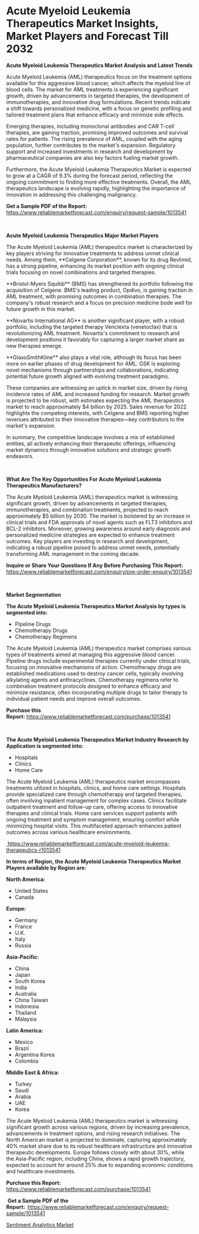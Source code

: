 <p><h1>Acute Myeloid Leukemia Therapeutics Market Insights, Market Players and Forecast Till 2032</h1></p><p><strong>Acute Myeloid Leukemia Therapeutics Market Analysis and Latest Trends</strong></p>
<p><p>Acute Myeloid Leukemia (AML) therapeutics focus on the treatment options available for this aggressive blood cancer, which affects the myeloid line of blood cells. The market for AML treatments is experiencing significant growth, driven by advancements in targeted therapies, the development of immunotherapies, and innovative drug formulations. Recent trends indicate a shift towards personalized medicine, with a focus on genetic profiling and tailored treatment plans that enhance efficacy and minimize side effects.</p><p>Emerging therapies, including monoclonal antibodies and CAR T-cell therapies, are gaining traction, promising improved outcomes and survival rates for patients. The rising prevalence of AML, coupled with the aging population, further contributes to the market's expansion. Regulatory support and increased investments in research and development by pharmaceutical companies are also key factors fueling market growth.</p><p>Furthermore, the Acute Myeloid Leukemia Therapeutics Market is expected to grow at a CAGR of 9.3% during the forecast period, reflecting the ongoing commitment to finding more effective treatments. Overall, the AML therapeutics landscape is evolving rapidly, highlighting the importance of innovation in addressing this challenging malignancy.</p></p>
<p><strong>Get a Sample PDF of the Report:&nbsp;</strong> <a href="https://www.reliablemarketforecast.com/enquiry/request-sample/1013541?utm_campaign=2478&utm_medium=2&utm_source=Github&utm_content=ia&utm_term=06032025&utm_id=acute-myeloid-leukemia-therapeutics">https://www.reliablemarketforecast.com/enquiry/request-sample/1013541</a></p>
<p>&nbsp;</p>
<p><strong>Acute Myeloid Leukemia Therapeutics Major Market Players</strong></p>
<p><p>The Acute Myeloid Leukemia (AML) therapeutics market is characterized by key players striving for innovative treatments to address unmet clinical needs. Among them, **Celgene Corporation**, known for its drug Revlimid, has a strong pipeline, enhancing its market position with ongoing clinical trials focusing on novel combinations and targeted therapies.</p><p>**Bristol-Myers Squibb** (BMS) has strengthened its portfolio following the acquisition of Celgene. BMS's leading product, Opdivo, is gaining traction in AML treatment, with promising outcomes in combination therapies. The company's robust research and a focus on precision medicine bode well for future growth in this market.</p><p>**Novartis International AG** is another significant player, with a robust portfolio, including the targeted therapy Venclexta (venetoclax) that is revolutionizing AML treatment. Novartis's commitment to research and development positions it favorably for capturing a larger market share as new therapies emerge.</p><p>**GlaxoSmithKline** also plays a vital role, although its focus has been more on earlier phases of drug development for AML. GSK is exploring novel mechanisms through partnerships and collaborations, indicating potential future growth aligned with evolving treatment paradigms.</p><p>These companies are witnessing an uptick in market size, driven by rising incidence rates of AML and increased funding for research. Market growth is projected to be robust, with estimates expecting the AML therapeutics market to reach approximately $4 billion by 2025. Sales revenue for 2022 highlights the competing interests, with Celgene and BMS reporting higher revenues attributed to their innovative therapies—key contributors to the market's expansion.</p><p>In summary, the competitive landscape involves a mix of established entities, all actively enhancing their therapeutic offerings, influencing market dynamics through innovative solutions and strategic growth endeavors.</p></p>
<p>&nbsp;</p>
<p><strong>What Are The Key Opportunities For Acute Myeloid Leukemia Therapeutics Manufacturers?</strong></p>
<p><p>The Acute Myeloid Leukemia (AML) therapeutics market is witnessing significant growth, driven by advancements in targeted therapies, immunotherapies, and combination treatments, projected to reach approximately $5 billion by 2030. The market is bolstered by an increase in clinical trials and FDA approvals of novel agents such as FLT3 inhibitors and BCL-2 inhibitors. Moreover, growing awareness around early diagnosis and personalized medicine strategies are expected to enhance treatment outcomes. Key players are investing in research and development, indicating a robust pipeline poised to address unmet needs, potentially transforming AML management in the coming decade.</p></p>
<p><strong>Inquire or Share Your Questions If Any Before Purchasing This Report:</strong> <a href="https://www.reliablemarketforecast.com/enquiry/pre-order-enquiry/1013541?utm_campaign=2478&utm_medium=2&utm_source=Github&utm_content=ia&utm_term=06032025&utm_id=acute-myeloid-leukemia-therapeutics">https://www.reliablemarketforecast.com/enquiry/pre-order-enquiry/1013541</a></p>
<p>&nbsp;</p>
<p><strong>Market Segmentation</strong></p>
<p><strong>The Acute Myeloid Leukemia Therapeutics Market Analysis by types is segmented into:</strong></p>
<p><ul><li>Pipeline Drugs</li><li>Chemotherapy Drugs</li><li>Chemotherapy Regimens</li></ul></p>
<p><p>The Acute Myeloid Leukemia (AML) therapeutics market comprises various types of treatments aimed at managing this aggressive blood cancer. Pipeline drugs include experimental therapies currently under clinical trials, focusing on innovative mechanisms of action. Chemotherapy drugs are established medications used to destroy cancer cells, typically involving alkylating agents and anthracyclines. Chemotherapy regimens refer to combination treatment protocols designed to enhance efficacy and minimize resistance, often incorporating multiple drugs to tailor therapy to individual patient needs and improve overall outcomes.</p></p>
<p><strong>Purchase this Report:&nbsp;</strong><a href="https://www.reliablemarketforecast.com/purchase/1013541?utm_campaign=2478&utm_medium=2&utm_source=Github&utm_content=ia&utm_term=06032025&utm_id=acute-myeloid-leukemia-therapeutics">https://www.reliablemarketforecast.com/purchase/1013541</a></p>
<p>&nbsp;</p>
<p><strong>The Acute Myeloid Leukemia Therapeutics Market Industry Research by Application is segmented into:</strong></p>
<p><ul><li>Hospitals</li><li>Clinics</li><li>Home Care</li></ul></p>
<p><p>The Acute Myeloid Leukemia (AML) therapeutics market encompasses treatments utilized in hospitals, clinics, and home care settings. Hospitals provide specialized care through chemotherapy and targeted therapies, often involving inpatient management for complex cases. Clinics facilitate outpatient treatment and follow-up care, offering access to innovative therapies and clinical trials. Home care services support patients with ongoing treatment and symptom management, ensuring comfort while minimizing hospital visits. This multifaceted approach enhances patient outcomes across various healthcare environments.</p></p>
<p><a href="https://www.reliablemarketforecast.com/acute-myeloid-leukemia-therapeutics-r1013541?utm_campaign=2478&utm_medium=2&utm_source=Github&utm_content=ia&utm_term=06032025&utm_id=acute-myeloid-leukemia-therapeutics">&nbsp;https://www.reliablemarketforecast.com/acute-myeloid-leukemia-therapeutics-r1013541</a></p>
<p><strong>In terms of Region, the Acute Myeloid Leukemia Therapeutics Market Players available by Region are:</strong></p>
<p>
    <p> <strong> North America: </strong>
        <ul>
            <li>United States</li>
            <li>Canada</li>
        </ul>
        </p> 
    <p> <strong> Europe: </strong>
        <ul>
            <li>Germany</li>
            <li>France</li>
            <li>U.K.</li>
            <li>Italy</li>
            <li>Russia</li>
        </ul>
        </p> 
    <p> <strong> Asia-Pacific: </strong>
        <ul>
            <li>China</li>
            <li>Japan</li>
            <li>South Korea</li>
            <li>India</li>
            <li>Australia</li>
            <li>China Taiwan</li>
            <li>Indonesia</li>
            <li>Thailand</li>
            <li>Malaysia</li>
        </ul>
        </p> 
    <p> <strong> Latin America: </strong>
        <ul>
            <li>Mexico</li>
            <li>Brazil</li>
            <li>Argentina Korea</li>
            <li>Colombia</li>
        </ul>
        </p> 
    <p> <strong> Middle East & Africa: </strong>
        <ul>
            <li>Turkey</li>
            <li>Saudi</li>
            <li>Arabia</li>
            <li>UAE</li>
            <li>Korea</li>
        </ul>
    </p>
    </p>
<p><p>The Acute Myeloid Leukemia (AML) therapeutics market is witnessing significant growth across various regions, driven by increasing prevalence, advancements in treatment options, and rising research initiatives. The North American market is projected to dominate, capturing approximately 40% market share due to its robust healthcare infrastructure and innovative therapeutic developments. Europe follows closely with about 30%, while the Asia-Pacific region, including China, shows a rapid growth trajectory, expected to account for around 25% due to expanding economic conditions and healthcare investments.</p></p>
<p><strong>Purchase this Report: </strong><a href="https://www.reliablemarketforecast.com/purchase/1013541?utm_campaign=2478&utm_medium=2&utm_source=Github&utm_content=ia&utm_term=06032025&utm_id=acute-myeloid-leukemia-therapeutics">https://www.reliablemarketforecast.com/purchase/1013541</a></p>
<p>&nbsp;<strong>Get a Sample PDF of the Report:&nbsp;&nbsp;</strong><a href="https://www.reliablemarketforecast.com/enquiry/request-sample/1013541?utm_campaign=2478&utm_medium=2&utm_source=Github&utm_content=ia&utm_term=06032025&utm_id=acute-myeloid-leukemia-therapeutics">https://www.reliablemarketforecast.com/enquiry/request-sample/1013541</a></p>
<p><strong></strong></p>
<p><p><a href="https://github.com/HobertDavis43/Market-Research-Report-List-1/blob/main/sentiment-analytics-market.md?utm_campaign=2478&utm_medium=2&utm_source=Github&utm_content=ia&utm_term=06032025&utm_id=acute-myeloid-leukemia-therapeutics">Sentiment Analytics Market</a></p></p>